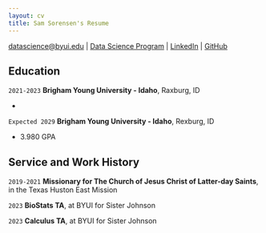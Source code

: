 ```yaml
---
layout: cv
title: Sam Sorensen's Resume
---
```


<div id="webaddress">
<a href="datascience@byui.edu">datascience@byui.edu</a>
| <a href="https://byuidatascience.github.io/development.html">Data Science Program</a>
| <a href="https://www.linkedin.com/groups/13537407/">LinkedIn</a>
| <a href="https://github.com/byuids-resumes">GitHub</a>
</div>

<!-- https://www.monique.tech/the-art-of-markdown -->

## Education

`2021-2023`
__Brigham Young University - Idaho__, Raxburg, ID

- 

`Expected 2029`
__Brigham Young University - Idaho__, Rexburg, ID

- 3.980 GPA

## Service and Work History

`2019-2021`
__Missionary for The Church of Jesus Christ of Latter-day Saints__, in the Texas Huston East Mission

`2023`
__BioStats TA__, at BYUI for Sister Johnson

`2023`
__Calculus TA__, at BYUI for Sister Johnson





<!-- ### Footer

Last updated: May 2013 -->


